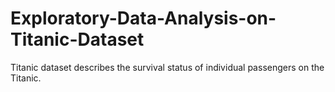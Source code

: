 # Exploratory-Data-Analysis-on-Titanic-Dataset
Titanic dataset describes the survival status of individual passengers on the Titanic.
